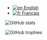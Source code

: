 + [<picture>
  <img alt="en" src="https://em-content.zobj.net/thumbs/240/whatsapp/352/flag-united-kingdom_1f1ec-1f1e7.png">
</picture> English](/README.en.md)
+ [<picture>
  <img alt="fr" src="https://em-content.zobj.net/thumbs/240/whatsapp/352/flag-france_1f1eb-1f1f7.png">
</picture> Français](/README.fr.md)

![GitHub stats](https://github-readme-stats.vercel.app/api?username=Futuray-pgm&show_icons=true&theme=shades-of-purple)


![GitHub trophies](https://github-trophy.vercel.app/?username=Futuray-pgm&show_icons=true&theme=darkhub)

<!--
![Top Langs](https://github-readme-stats.vercel.app/api/top-langs/?username=Futuray-pgm&show_icons=true&theme=shades-of-purple)
--!>
